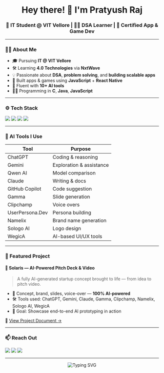 <h1 align="center">Hey there! 👋 I'm Pratyush Raj</h1>
<h3 align="center">🚀 IT Student @ VIT Vellore | 👨‍💻 DSA Learner | 📱 Certified App & Game Dev</h3>

---

### 🧑‍💼 About Me

- 🎓 Pursuing **IT @ VIT Vellore**
- 🛠️ Learning **4.0 Technologies** via **NxtWave**
- 💡 Passionate about **DSA**, **problem solving**, and **building scalable apps**
- 📱 Built apps & games using **JavaScript** + **React Native**
- 🤖 Fluent with **10+ AI tools**
- 👨‍💻 Programming in **C**, **Java**, **JavaScript**

---

### ⚙️ Tech Stack

<p align="left">
  <img src="https://img.shields.io/badge/JavaScript-F7DF1E?style=for-the-badge&logo=javascript&logoColor=black"/>
  <img src="https://img.shields.io/badge/React_Native-20232A?style=for-the-badge&logo=react&logoColor=61DAFB"/>
  <img src="https://img.shields.io/badge/C-A8B9CC?style=for-the-badge&logo=c&logoColor=black"/>
  <img src="https://img.shields.io/badge/Java-ED8B00?style=for-the-badge&logo=java&logoColor=white"/>
</p>

---

### 🤖 AI Tools I Use

| Tool              | Purpose                |
|-------------------|-------------------------|
| ChatGPT           | Coding & reasoning      |
| Gemini            | Exploration & assistance|
| Qwen AI           | Model comparison        |
| Claude            | Writing & docs          |
| GitHub Copilot    | Code suggestion         |
| Gamma             | Slide generation        |
| Clipchamp         | Voice overs             |
| UserPersona.Dev   | Persona building        |
| Namelix           | Brand name generation   |
| Sologo AI         | Logo design             |
| WegicA            | AI-based UI/UX tools    |

---

### 🌟 Featured Project

#### 🔆 Solaris — AI-Powered Pitch Deck & Video

> A fully AI-generated startup concept brought to life — from idea to pitch video.

- 🧠 Concept, brand, slides, voice-over — **100% AI-powered**
- 🛠️ Tools used: ChatGPT, Gemini, Claude, Gamma, Clipchamp, Namelix, Sologo AI, WegicA
- 🎯 Goal: Showcase end-to-end AI prototyping in action

📎 [View Project Document →](https://docs.google.com/document/d/1wIqiiW2M5uqNAyIyVc2QDemoC0TYAnyECFlh0maRd00/edit?usp=drive_link)

---

### 📫 Reach Out

<p align="left">
  <a href="mailto:pratyushraj0176@gmail.com"><img src="https://img.shields.io/badge/Email-pratyushraj0176@gmail.com-D14836?style=for-the-badge&logo=gmail&logoColor=white"></a>
  <a href="https://www.linkedin.com/in/pratyushraj0176"><img src="https://img.shields.io/badge/LinkedIn-PratyushRaj0176-blue?style=for-the-badge&logo=linkedin&logoColor=white"></a>
  <a href="https://github.com/Pratyush017"><img src="https://img.shields.io/badge/GitHub-Pratyush017-181717?style=for-the-badge&logo=github&logoColor=white"></a>
</p>

---

<p align="center">
  <img src="https://readme-typing-svg.herokuapp.com?font=Fira+Code&size=24&pause=1000&color=00F7FF&center=true&vCenter=true&width=435&lines=Learning+every+day+⚡;Building+impactful+projects+🚀;Consistency+%3E+Intensity+🔥" alt="Typing SVG" />
</p>
